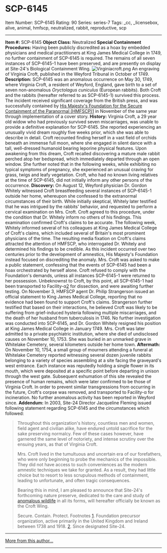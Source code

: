 # SCP-6145
Item Number: SCP-6145
Rating: 90
Series: series-7
Tags: _cc, _licensebox, alive, animal, hmfscp, neutralized, rabbit, reproductive, scp

---

**Item #:** SCP-6145
**Object Class:** Neutralized
**Special Containment Procedures:** Having been publicly discredited as a hoax by embedded physicians and medical practitioners at King James Medical College in 1749, no further containment of SCP-6145 is required. The remains of all seven instances of SCP-6145-1 have been preserved, and are presently on display at Site-24's Biological Containment Wing.
![Virginiacroft.png](https://upload.wikimedia.org/wikipedia/commons/9/94/Virginiacroft.png)
An engraving of Virginia Croft, published in the Weyford Tribunal in October of 1749.
**Description:** SCP-6145 was an anomalous occurrence on May 30, 1749, where Virginia Croft, a resident of Weyford, England, gave birth to a set of seven non-anomalous _Oryctolagus cuniculus_ (European rabbits). Both Croft and the rabbits (hereafter referred to as SCP-6145-1) survived this process. The incident received significant coverage from the British press, and was successfully contained by [His Majesty's Foundation for the Secure Containment of the Paranormal (HMFSCP)](/scp-6735)[1](javascript:;) in November of the same year through implementation of a cover story.
**History:** Virginia Croft, a 29 year old widow who had previously survived seven miscarriages, was unable to provide a definitive explanation for SCP-6145. She reported experiencing an unusually vivid dream roughly five weeks prior, which she was able to describe in detail. Croft recounted finding herself in a vast field of orchids beneath an immense full moon, where she engaged in silent dance with a tall, well-dressed humanoid bearing leporine physical features.
Upon awakening from this dream, Croft recalled discovering a mature male rabbit perched atop her bedspread, which immediately departed through an open window. She further noted that in the following weeks, while exhibiting no typical symptoms of pregnancy, she experienced an unusual craving for grass, twigs and leafy vegetation. Croft, who had no known living relatives at the time of SCP-6145, did not initially inform any other persons of the occurrence.
**Discovery:** On August 12, Weyford physician Dr. Gordon Whitely witnessed Croft breastfeeding several instances of SCP-6145-1 outside her home, whereupon she confessed to the extranormal circumstances of their birth. While initially skeptical, Whitely later testified that he was intrigued by the rabbits' behavior, and requested to perform a cervical examination on Mrs. Croft. Croft agreed to this procedure, under the condition that Dr. Whitely inform no others of his findings. This examination confirmed Croft's claims to be accurate.
The following week, Whitely informed several of his colleagues at King James Medical College of Croft's claims, which included several of Britain's most prominent physicians of the time. The resulting media fixation on Croft's claims attracted the attention of HMFSCP, who interrogated Dr. Whitely and determined his findings to be credible. As this incident occurred over two centuries prior to the development of amnestics, His Majesty's Foundation instead focused on discrediting the anomaly.
Mrs. Croft was asked to make a public statement, confessing that the events of SCP-6145 had been a hoax orchestrated by herself alone. Croft refused to comply with the Foundation's demands, unless all instances SCP-6145-1 were returned to her possession. Unbeknownst to Croft, by this point, all SCP-6145-1 had been transported to Facility-α[2](javascript:;) for dissection, and were awaiting further testing.
On November 3, HMFSCP agent Dr. Philip Strangerson issued an official statement to King James Medical College, reporting that no evidence had been found to support Croft's claims. Strangerson further testified that based on their interactions, he believed Croft was likely to be suffering from grief-induced hysteria following multiple miscarriages, and the death of her husband from tuberculosis in 1746.
No further investigation was conducted into SCP-6145, and Dr. Gordon Whitely resigned his position at King James Medical College in January 1749. Mrs. Croft was later admitted to a private psychiatric institution, where she died of undisclosed causes on November 10, 1753. She was buried in an unmarked grave in Whitelake Cemetery, several kilometers outside her home town.
**Aftermath:** On November 10, 1754, a small group of mourners attending a funeral at Whitelake Cemetery reported witnessing several dozen juvenile rabbits belonging to a variety of species assembling at a site facing the graveyard's west entrance. Each instance was reputedly holding a single flower in its mouth, which were deposited at a specific point before departing in unison through the west gate.
Subsequent exhumation of this site revealed the presence of human remains, which were later confirmed to be those of Virginia Croft. In order to prevent similar transgressions from occurring in the future, Croft's corpse was removed, and transported to Facility-α for incineration. No further anomalous activity has been reported in Weyford since.
**Addendum:** In 2003, Site-24 Director Jacqueline Fleming issued following statement regarding SCP-6145 and the circumstances which followed:
> Throughout this organization's history, countless men and women, field agent and civilian alike, have endured untold sacrifice for the sake preserving normalcy. Few of these cases however, have garnered the same level of notoriety, and intense scrutiny over the ensuing years, as that of Virginia Croft.  
>    
>  Mrs. Croft lived in the tumultuous and uncertain era of our forefathers, who were only beginning to probe the mechanics of the impossible. They did not have access to such conveniences as the modern amnestic techniques we take for granted. As a result, they had little choice but to resort to less scrupulous methods of containment, leading to unfortunate, and often tragic consequences.  
>    
>  Bearing this in mind, I am pleased to announce that Site-24's forthcoming nature preserve, dedicated to the care and study of [anomalous wildlife](/scp-6854) in all its forms, will hereafter officially be known as the Croft Wing.  
>    
>  Secure. Contain. Protect.
Footnotes
[1](javascript:;). Foundation precursor organization, active primarily in the United Kingdom and Ireland between 1738 and 1918.
[2](javascript:;). Since designated Site-24.
* * *
[More from this author...](http://scp-wiki.wikidot.com/dr-leonerd-s-author-page)
* * *